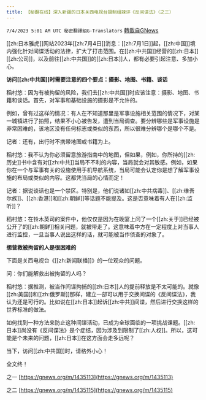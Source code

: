 ```yaml
---
title: 【秘翻在线】深入新疆的日本关西电视台摄制组辣评《反间谍法》（之三）
---
```

`7/4/2023 5:01 AM UTC 秘密翻譯組G-Translators` [轉載自GNews](https://gnews.org/articles/1435117)

[[zh:日本雅虎]]网站2023年[[zh:7月4日]]消息：[[zh:7月1日]]起，[[zh:中国]]境内强化针对间谍活动的法律，扩大了打击范围。在[[zh:中共国]]经营的[[zh:日本]][[zh:公司]]，以及前往[[zh:中共国]]的[[zh:日本]]人，都有必要引起注意、多加小心。

**访问[[zh:中共国]]时需要注意的四个要点：摄影、地图、书籍、谈话**

稻村悠：因为有被拘留的风险，我们去[[zh:中共国]]时应该注意：摄影、地图、书籍和谈话。首先，对军事和基础设施的摄影是不允许的。

例如，曾有过这样的情况：有人在不知道那里是军事设施相关范围的情况下，对某一城镇进行了拍照，结果不小心被告发，遭到当局调查。要分辨哪些是军事设施是非常困难的，该地区没有任何标志或类似的东西，所以很难分辨哪个是哪个不是。

记者：还有，出行时不携带地图或书籍为上。

稻村悠：我不认为你必须留意旅游指南中的地图，但如果，例如，你所持的[[zh:历史]]书中含有对[[zh:中共]]当局不不利的内容，当局就会对其敏感。例如，如果你在一个与军事有关的设施使用手机导航系统，当局可能会认定你是想了解军事设施的布局或类似的内容。这都凭当局的心情而定！

记者：据说谈话也是一个禁区。特别是，他们说诸如[[zh:中共病毒]]、[[zh:维吾尔族]]、[[zh:香港]]和[[zh:朝鲜]]等话题不能提及。这是否意味着有人在[[zh:监听]]？

稻村悠：在铃木英司的案件中，他仅仅是因为在晚宴上问了一个[[zh:关于]]已经被公开了的[[zh:朝鲜]]相关问题，就被带走了。这意味着中方在一定程度上对当事人进行监控，一旦当事人说出这样的话，就可能被当作侦查的对象了。

**想营救被拘留的人是很困难的**

下面是关西电视台《[[zh:新闻联播]]》的一位观众的问题。

问：你们能解救出被拘留的人吗？

稻村悠：据推测，被当作间谍拘捕的[[zh:日本]]人的提前释放是不太可能的。就像[[zh:美国]]和[[zh:俄罗斯]]那样，建立一部可以用于交换间谍的《反间谍法》，我认为还是可行的。比如说在[[zh:日本]]起诉[[zh:中共]]间谍，然后进行交换这样的世界标准的做法。

如何找到一种方法来防止这种间谍活动，已成为全球面临的一项挑战课题。[[zh:日本]]尚没有《反间谍法》是个症结，因为涉及到限制了[[zh:人权]]。所以，这可能是个未来的问题，[[zh:日本]]在这方面会走多远呢？

当下，访问[[zh:中共国]]时，请格外小心！

全文终！         

之一 [https://gnews.org/m/1435113](https://gnews.org/m/1435113)

之二 [https://gnews.org/m/1435115](https://gnews.org/m/1435115)

